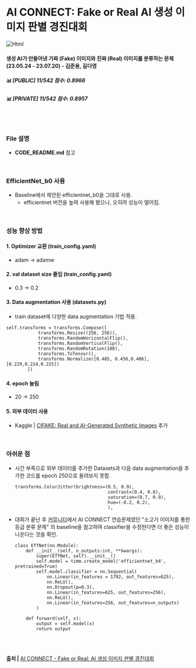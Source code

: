 # AI CONNECT: Fake or Real AI 생성 이미지 판별 경진대회

<img alt="Html" src ="https://img.shields.io/badge/AICONNECT Final rank-Top 2%25-C3EDC0?style=for-the-badge"/>

#### 생성 AI가 만들어낸 가짜 (Fake) 이미지와 진짜 (Real) 이미지를 분류하는 문제 (23.05.24  - 23.07.20) - 김준용, 길다영
##### 📊 [PUBLIC] 11/542 점수: 0.8966
##### 📊 [PRIVATE] 11/542 점수: 0.8957 

<br><br>

### File 설명

- <b>CODE_README.md</b> 참고

<br>

### EfficientNet_b0 사용
- Baseline에서 제안된 efficientnet_b0을 그대로 사용. <br>
  - efficientnet 버전을 높여 사용해 봤으나, 오히려 성능이 떨어짐.


<br>

### 성능 향상 방법
#### 1. Optimizer 교환 (train_config.yaml)
- adam → adamw

#### 2. val dataset size 줄임 (train_config.yaml)
- 0.3 → 0.2

#### 3. Data augmentation 사용 (datasets.py)
- train dataset에 다양한 data augmentation 기법 적용.

```
self.transforms = transforms.Compose([
            transforms.Resize((256, 256)),
            transforms.RandomHorizontalFlip(),
            transforms.RandomVerticalFlip(),
            transforms.RandomRotation(180),
            transforms.ToTensor(),
            transforms.Normalize([0.485, 0.456,0.406],[0.229,0.224,0.225])
        ])
```

#### 4. epoch 늘림
- 20 → 250

#### 5. 외부 데이터 사용
- Kaggle | [CIFAKE: Real and AI-Generated Synthetic Images](https://www.kaggle.com/datasets/birdy654/cifake-real-and-ai-generated-synthetic-images) 추가

<br>


### 아쉬운 점
- 시간 부족으로 외부 데이터를 추가한 Datasets과 다음 data augmentation을 추가한 코드를 epoch 250으로 돌려보지 못함.

  ```
  transforms.ColorJitter(brightness=(0.5, 0.9),
                                     contrast=(0.4, 0.8),
                                     saturation=(0.7, 0.9),
                                     hue=(-0.2, 0.2),
                                     ),
  ```

- 대회가 끝난 후 [커뮤니티](https://aiconnect.kr/competition/detail/227/task/295/community/detail/185)에서 AI CONNECT 연습문제였던 "소고기 이미지를 통한 등급 분류 문제" 의 baseline을 참고하여 classifier을 수정한다면 더 좋은 성능이 나온다는 것을 확인.

  ```
  class EffNet(nn.Module):
      def __init__(self, n_outputs:int, **kwargs):
          super(EffNet, self).__init__()
          self.model = timm.create_model('efficientnet_b4', pretrained=True)
          self.model.classifier = nn.Sequential(
              nn.Linear(in_features = 1792, out_features=625),
              nn.ReLU(),
              nn.Dropout(p=0.3),
              nn.Linear(in_features=625, out_features=256),
              nn.ReLU(),
              nn.Linear(in_features=256, out_features=n_outputs)
          )
          
      def forward(self, x):
          output = self.model(x)
          return output
  ```


<br><br>


<b>출처 |</b> [AI CONNECT - Fake or Real: AI 생성 이미지 판별 경진대회](https://aiconnect.kr/competition/detail/227) <br>
